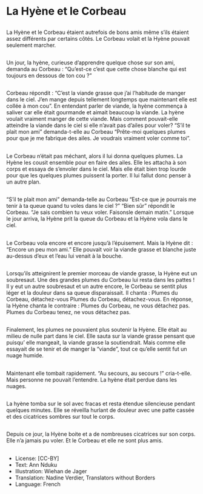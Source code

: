 # La Hyène et le Corbeau

##
La Hyène et le Corbeau étaient
autrefois de bons amis même s’ils
étaient assez différents par certains
côtés.
Le Corbeau volait et la Hyène
pouvait seulement marcher.

##
Un jour, la hyène, curieuse
d’apprendre quelque chose sur son
ami, demanda au Corbeau :
“Qu’est-ce c’est que cette chose
blanche qui est toujours en dessous
de ton cou ?”

##
Corbeau répondit :
“C’est la viande grasse que j’ai l’habitude de manger dans le ciel.
J’en mange depuis tellement longtemps que maintenant elle est
collée à mon cou”.
En entendant parler de viande, la hyène commença à saliver car
elle était gourmande et aimait beaucoup la viande.
La hyène voulait vraiment manger de cette viande. Mais comment
pouvait-elle atteindre la viande dans le ciel si elle n’avait pas
d’ailes pour voler?
“S’il te plait mon ami” demanda-t-elle au Corbeau “Prête-moi
quelques plumes pour que je me fabrique des ailes. Je voudrais
vraiment voler comme toi”.

##
Le Corbeau n’était pas méchant,
alors il lui donna quelques plumes.
La Hyène les cousit ensemble pour
en faire des ailes. Elle les attacha à
son corps et essaya de s’envoler
dans le ciel.
Mais elle était bien trop lourde pour
que les quelques plumes puissent la
porter.
Il lui fallut donc penser à un autre
plan.

##
“S’il te plait mon ami” demanda-telle au Corbeau “Est-ce que je
pourrais me tenir à ta queue quand
tu voles dans le ciel ?”
“Bien sûr” répondit le Corbeau. “Je
sais combien tu veux voler. Faisonsle demain matin.”
Lorsque le jour arriva, la Hyène prit
la queue du Corbeau et la Hyène
vola dans le ciel.

##
Le Corbeau vola encore et encore
jusqu’à l’épuisement. Mais la Hyène
dit : “Encore un peu mon ami.”
Elle pouvait voir la viande grasse et
blanche juste au-dessus d’eux et
l’eau lui venait à la bouche.

##
Lorsqu’ils atteignirent le premier morceau de viande grasse, la
Hyène eut un soubresaut. Une des grandes plumes du Corbeau lui
resta dans les pattes ! Il y eut un autre soubresaut et un autre
encore, le Corbeau se sentit plus léger et la douleur dans sa queue
disparaissait.
Il chanta :
Plumes du Corbeau, détachez-vous
Plumes du Corbeau, détachez-vous.
En réponse, la Hyène chanta le contraire :
Plumes du Corbeau, ne vous détachez pas. Plumes du Corbeau
tenez, ne vous détachez pas.

##

##
Finalement, les plumes ne
pouvaient plus soutenir la Hyène.
Elle était au milieu de nulle part
dans le ciel.
Elle sauta sur la viande grasse
pensant que puisqu’ elle mangeait,
la viande grasse la soutiendrait.
Mais comme elle essayait de se
tenir et de manger la “viande”, tout
ce qu’elle sentit fut un nuage
humide.

##
Maintenant elle tombait
rapidement. “Au secours, au
secours !” cria-t-elle.
Mais personne ne pouvait
l’entendre. La hyène était perdue
dans les nuages.

##
La hyène tomba sur le sol avec
fracas et resta étendue silencieuse
pendant quelques minutes.
Elle se réveilla hurlant de douleur
avec une patte cassée et des
cicatrices sombres sur tout le corps.

##
Depuis ce jour, la Hyène boite et a
de nombreuses cicatrices sur son
corps.
Elle n’a jamais pu voler.
Et le Corbeau et elle ne sont plus
amis.

##
* License: [CC-BY]
* Text: Ann Nduku
* Illustration: Wiehan de Jager
* Translation: Nadine Verdier, Translators without Borders
* Language: French
